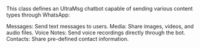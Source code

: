 This class defines an UltraMsg chatbot capable of sending various content types through WhatsApp:

Messages: Send text messages to users.
Media: Share images, videos, and audio files.
Voice Notes: Send voice recordings directly through the bot.
Contacts: Share pre-defined contact information.
